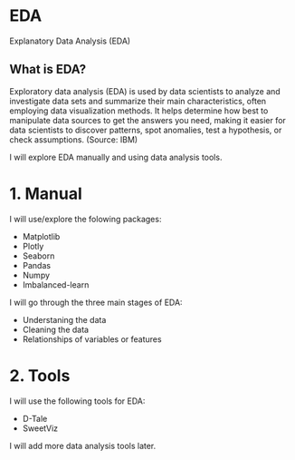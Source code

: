 # EDA
Explanatory Data Analysis (EDA) 

## What is EDA?
Exploratory data analysis (EDA) is used by data scientists to analyze and investigate data sets and summarize their main characteristics, often employing data visualization methods. It helps determine how best to manipulate data sources to get the answers you need, making it easier for data scientists to discover patterns, spot anomalies, test a hypothesis, or check assumptions. (Source: IBM)

I will explore EDA manually and using data analysis tools. 

# 1. Manual

I will use/explore the folowing packages:
- Matplotlib
- Plotly
- Seaborn
- Pandas
- Numpy
- Imbalanced-learn

I will go through the three main stages of EDA:
- Understaning the data
- Cleaning the data
- Relationships of variables or features 

# 2. Tools

I will use the following tools for EDA:
- D-Tale
- SweetViz

I will add more data analysis tools later.

